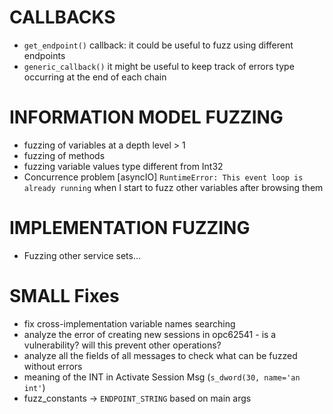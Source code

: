 # CALLBACKS
- ```get_endpoint()``` callback: it could be useful to fuzz using different endpoints
- ```generic_callback()``` it might be useful to keep track of errors type occurring at the end of each chain

# INFORMATION MODEL FUZZING
- fuzzing of variables at a depth level > 1
- fuzzing of methods
- fuzzing variable values type different from Int32
- Concurrence problem \[asyncIO\] ```RuntimeError: This event loop is already running``` when I start to fuzz other variables after browsing them

# IMPLEMENTATION FUZZING
- Fuzzing other service sets...

# SMALL Fixes
- fix cross-implementation variable names searching
- analyze the error of creating new sessions in opc62541 - is a vulnerability? will this prevent other operations?
- analyze all the fields of all messages to check what can be fuzzed without errors 
- meaning of the INT in Activate Session Msg (```s_dword(30, name='an int'```) 
- fuzz_constants -> ```ENDPOINT_STRING``` based on main args